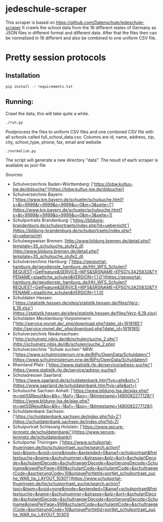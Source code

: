 # jedeschule-scraper
This scraper is based on https://github.com/Datenschule/jedeschule-scraper
It crawls the school data from the 16 different states of Germany as JSON files in different format and different data. 
After that the files then can be normalized in 16 different and also be combined to one uniform CSV file.
# Pretty session protocols

## Installation
```bash
pip install -r requirements.txt
```

## Running:

Crawl the data, this will take quite a while.
```bash
./run.py
```

Postprocess the files to uniform CSV files and one combined CSV file with all schools called full_school_data.csv.
Columns are id, name, address, zip, city, school_type, phone, fax, email and website
```bash
./normalize.py
```

The script will generate a new directory "data". The result of each scraper is available as json file

Sources:
* Schulverzeichnis Baden-Württemberg: ['https://lobw.kultus-bw.de/didsuche/'](https://lobw.kultus-bw.de/didsuche/)
* Schulverzeichnis Bayern: ['https://www.km.bayern.de/schueler/schulsuche.html?s=&t=9999&r=9999&o=9999&u=0&m=3&seite=1'](https://www.km.bayern.de/schueler/schulsuche.html?s=&t=9999&r=9999&o=9999&u=0&m=3&seite=1)
* Schulportraits Brandenburg: ['https://bildung-brandenburg.de/schulportraets/index.php?id=uebersicht'](https://bildung-brandenburg.de/schulportraets/index.php?id=uebersicht)
* Schulwegweiser Bremen: [http://www.bildung.bremen.de/detail.php?template=35_schulsuche_stufe2_d](http://www.bildung.bremen.de/detail.php?template=35_schulsuche_stufe2_d)
* Schulverzeichnis Hamburg: ['https://geoportal-hamburg.de/geodienste_hamburg_de/HH_WFS_Schulen?REQUEST=GetFeature&SERVICE=WFS&SRSNAME=EPSG%3A25832&TYPENAME=staatliche_schulen&VERSION=1.1.0'](https://geoportal-hamburg.de/geodienste_hamburg_de/HH_WFS_Schulen?REQUEST=GetFeature&SERVICE=WFS&SRSNAME=EPSG%3A25832&TYPENAME=staatliche_schulen&VERSION=1.1.0)
* Schuldaten Hessen: ['https://statistik.hessen.de/sites/statistik.hessen.de/files/Verz-6_19.xlsx'](https://statistik.hessen.de/sites/statistik.hessen.de/files/Verz-6_19.xlsx)
* Schuldaten Mecklenburg-Vorpommern: ['http://service.mvnet.de/_php/download.php?datei_id=1619185'](http://service.mvnet.de/_php/download.php?datei_id=1619185)
* Schulverzeichnis Niedersachsen: ['http://schulnetz.nibis.de/db/schulen/suche_2.php'](http://schulnetz.nibis.de/db/schulen/suche_2.php)
* Schulverzeichnis "Schule suchen" NRW:['https://www.schulministerium.nrw.de/BiPo/OpenData/Schuldaten/'](https://www.schulministerium.nrw.de/BiPo/OpenData/Schuldaten/)
* Rheinland Pfalz: ['https://www.statistik.rlp.de/service/adress-suche/'](https://www.statistik.rlp.de/service/adress-suche/)
* Schuladressen Saarland: ['https://www.saarland.de/schuldatenbank.htm?typ=alle&ort='](https://www.saarland.de/schuldatenbank.htm?typ=alle&ort=)
* Schulsuche Sachsen Anhalt: ['https://www.bildung-lsa.de/ajax.php?m=getSSResult&q=&lk=-1&sf=-1&so=-1&timestamp=1480082277128/'](https://www.bildung-lsa.de/ajax.php?m=getSSResult&q=&lk=-1&sf=-1&so=-1&timestamp=1480082277128/)
* Schuldatenbank Sachsen: ['https://schuldatenbank.sachsen.de/index.php?id=2'](https://schuldatenbank.sachsen.de/index.php?id=2)
* Schulportrait Schleswig Holstein: ['https://www.secure-lernnetz.de/schuldatenbank/'](https://www.secure-lernnetz.de/schuldatenbank/)
* Schulportal Thüringen: ['https://www.schulportal-thueringen.de/tip/schulportraet_suche/search.action?tspi=&tspm=&vsid=none&mode=&extended=0&anwf=schulportraet&freitextsuche=&name=&schulnummer=&strasse=&plz=&ort=&schulartDecode=&schulamtDecode=&schultraegerDecode=&sortierungDecode=Schulname&rowsPerPage=999&schulartCode=&schulamtCode=&schultraegerCode=&sortierungCode=10&uniquePortletId=portlet_schulportraet_suche_WAR_tip_LAYOUT_10301'](https://www.schulportal-thueringen.de/tip/schulportraet_suche/search.action?tspi=&tspm=&vsid=none&mode=&extended=0&anwf=schulportraet&freitextsuche=&name=&schulnummer=&strasse=&plz=&ort=&schulartDecode=&schulamtDecode=&schultraegerDecode=&sortierungDecode=Schulname&rowsPerPage=999&schulartCode=&schulamtCode=&schultraegerCode=&sortierungCode=10&uniquePortletId=portlet_schulportraet_suche_WAR_tip_LAYOUT_10301)
